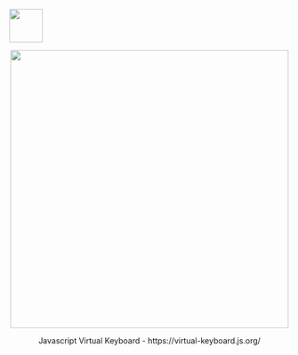 <p><img src="https://franciscohodge.com/project-pages/simple-keyboard/images/simplekeyboard-avatar-r.png" width="60" align="center" /></p>

<div align="center">
<p>
  <img src="https://franciscohodge.com/project-pages/simple-keyboard/images/sk_alt.png" width="500" />
 </p>
  <p>
     Javascript Virtual Keyboard - https://virtual-keyboard.js.org/
   </p>
</div>
